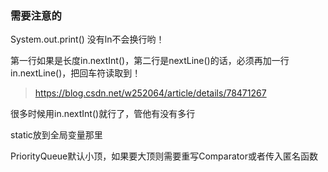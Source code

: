 ### 需要注意的

System.out.print() 没有ln不会换行哟！

第一行如果是长度in.nextInt()，第二行是nextLine()的话，必须再加一行in.nextLine()，把回车符读取到！

> https://blog.csdn.net/w252064/article/details/78471267


很多时候用in.nextInt()就行了，管他有没有多行

static放到全局变量那里

PriorityQueue默认小顶，如果要大顶则需要重写Comparator或者传入匿名函数